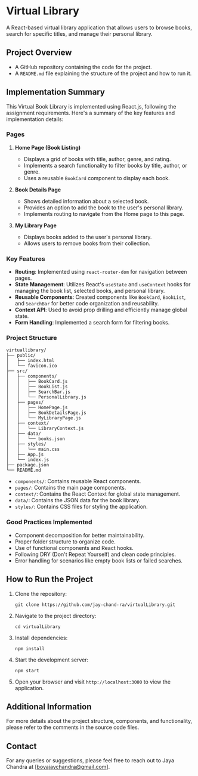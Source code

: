 # Virtual Library

A React-based virtual library application that allows users to browse books, search for specific titles, and manage their personal library.

## Project Overview

- A GitHub repository containing the code for the project.
- A `README.md` file explaining the structure of the project and how to run it.

## Implementation Summary

This Virtual Book Library is implemented using React.js, following the assignment requirements. Here's a summary of the key features and implementation details:

### Pages

1. **Home Page (Book Listing)**
   - Displays a grid of books with title, author, genre, and rating.
   - Implements a search functionality to filter books by title, author, or genre.
   - Uses a reusable `BookCard` component to display each book.

2. **Book Details Page**
   - Shows detailed information about a selected book.
   - Provides an option to add the book to the user's personal library.
   - Implements routing to navigate from the Home page to this page.

3. **My Library Page**
   - Displays books added to the user's personal library.
   - Allows users to remove books from their collection.

### Key Features

- **Routing**: Implemented using `react-router-dom` for navigation between pages.
- **State Management**: Utilizes React's `useState` and `useContext` hooks for managing the book list, selected books, and personal library.
- **Reusable Components**: Created components like `BookCard`, `BookList`, and `SearchBar` for better code organization and reusability.
- **Context API**: Used to avoid prop drilling and efficiently manage global state.
- **Form Handling**: Implemented a search form for filtering books.

### Project Structure

```
virtuallibrary/
├── public/
│   ├── index.html
│   └── favicon.ico
├── src/
│   ├── components/
│   │   ├── BookCard.js
│   │   ├── BookList.js
│   │   ├── SearchBar.js
│   │   └── PersonalLibrary.js
│   ├── pages/
│   │   ├── HomePage.js
│   │   ├── BookDetailsPage.js
│   │   └── MyLibraryPage.js
│   ├── context/
│   │   └── LibraryContext.js
│   ├── data/
│   │   └── books.json
│   ├── styles/
│   │   └── main.css
│   ├── App.js
│   └── index.js
├── package.json
└── README.md
```

- `components/`: Contains reusable React components.
- `pages/`: Contains the main page components.
- `context/`: Contains the React Context for global state management.
- `data/`: Contains the JSON data for the book library.
- `styles/`: Contains CSS files for styling the application.

### Good Practices Implemented

- Component decomposition for better maintainability.
- Proper folder structure to organize code.
- Use of functional components and React hooks.
- Following DRY (Don't Repeat Yourself) and clean code principles.
- Error handling for scenarios like empty book lists or failed searches.

## How to Run the Project

1. Clone the repository:
   ```
   git clone https://github.com/jay-chand-ra/virtualLibrary.git
   ```

2. Navigate to the project directory:
   ```
   cd virtualLibrary
   ```

3. Install dependencies:
   ```
   npm install
   ```

4. Start the development server:
   ```
   npm start
   ```

5. Open your browser and visit `http://localhost:3000` to view the application.

## Additional Information

For more details about the project structure, components, and functionality, please refer to the comments in the source code files.

## Contact

For any queries or suggestions, please feel free to reach out to Jaya Chandra at [boyajaychandra@gmail.com].
